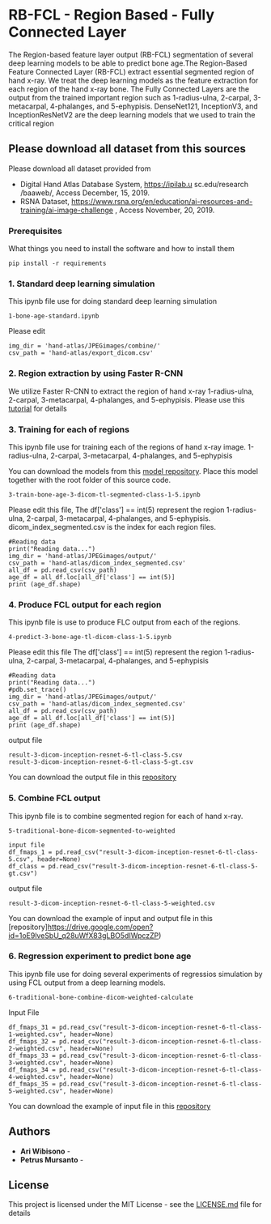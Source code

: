 
# RB-FCL - Region Based - Fully Connected Layer

The Region-based feature layer output (RB-FCL) segmentation of several deep learning models to be able to predict bone age.The Region-Based Feature Connected Layer (RB-FCL) extract essential segmented region of hand x-ray. We treat the deep learning models as the feature extraction for each region of the hand x-ray bone. The Fully Connected Layers are the output from the trained important region such as 1-radius-ulna, 2-carpal, 3-metacarpal, 4-phalanges, and 5-ephypisis. DenseNet121, InceptionV3, and InceptionResNetV2 are the deep learning models that we used to train the critical region

## Please download all dataset from this sources

Please download all dataset provided from 
- Digital Hand Atlas Database System, https://ipilab.u sc.edu/research /baaweb/, Access December, 15, 2019.
- RSNA Dataset, https://www.rsna.org/en/education/ai-resources-and-training/ai-image-challenge , Access November, 20, 2019.

### Prerequisites

What things you need to install the software and how to install them

```
pip install -r requirements
```

### 1. Standard deep learning simulation

This ipynb file use for doing standard deep learning simulation

```
1-bone-age-standard.ipynb
```

Please edit

```
img_dir = 'hand-atlas/JPEGimages/combine/'
csv_path = 'hand-atlas/export_dicom.csv'
```

### 2. Region extraction by using Faster R-CNN

We utilize Faster R-CNN to extract the region of hand x-ray 1-radius-ulna, 2-carpal, 3-metacarpal, 4-phalanges, and 5-ephypisis. Please use this [tutorial](https://github.com/EdjeElectronics/TensorFlow-Object-Detection-API-Tutorial-Train-Multiple-Objects-Windows-10) for details


### 3. Training for each of regions

This ipynb file use for training each of the regions of hand x-ray image. 1-radius-ulna, 2-carpal, 3-metacarpal, 4-phalanges, and 5-ephypisis

You can download the models from this [model repository](https://drive.google.com/open?id=1MPzi-ayeBmvaQb9DMZ55NwUwTw-W2jIR). Place this model together with the root folder of this source code.

```
3-train-bone-age-3-dicom-tl-segmented-class-1-5.ipynb
```

Please edit this file, The df['class'] == int(5) represent the region 1-radius-ulna, 2-carpal, 3-metacarpal, 4-phalanges, and 5-ephypisis. dicom_index_segmented.csv is the index for each region files.

```
#Reading data
print("Reading data...")
img_dir = 'hand-atlas/JPEGimages/output/'
csv_path = 'hand-atlas/dicom_index_segmented.csv'
all_df = pd.read_csv(csv_path)
age_df = all_df.loc[all_df['class'] == int(5)]
print (age_df.shape)
```

### 4. Produce FCL output for each region

This ipynb file is use to produce FLC output from each of the regions. 

```
4-predict-3-bone-age-tl-dicom-class-1-5.ipynb
```

Please edit this file The df['class'] == int(5) represent the region 1-radius-ulna, 2-carpal, 3-metacarpal, 4-phalanges, and 5-ephypisis

```
#Reading data
print("Reading data...")
#pdb.set_trace()
img_dir = 'hand-atlas/JPEGimages/output/'
csv_path = 'hand-atlas/dicom_index_segmented.csv'
all_df = pd.read_csv(csv_path)
age_df = all_df.loc[all_df['class'] == int(5)]
print (age_df.shape)
```
output file
```
result-3-dicom-inception-resnet-6-tl-class-5.csv
result-3-dicom-inception-resnet-6-tl-class-5-gt.csv
```

You can download the output file in this [repository](https://drive.google.com/open?id=1oE9lveSbU_q28uWfX83gLBO5dIWpczZP)


### 5. Combine FCL output

This ipynb file is to combine segmented region for each of hand x-ray. 

```
5-traditional-bone-dicom-segmented-to-weighted
```
```
input file
df_fmaps_1 = pd.read_csv("result-3-dicom-inception-resnet-6-tl-class-5.csv", header=None)
df_class = pd.read_csv("result-3-dicom-inception-resnet-6-tl-class-5-gt.csv")
```
output file
```
result-3-dicom-inception-resnet-6-tl-class-5-weighted.csv
```
You can download the example of input and output file in this [repository]https://drive.google.com/open?id=1oE9lveSbU_q28uWfX83gLBO5dIWpczZP)




### 6. Regression experiment to predict bone age

This ipynb file use for doing several experiments of regressios simulation by using FCL output from a deep learning models.
```
6-traditional-bone-combine-dicom-weighted-calculate
```

Input File

```
df_fmaps_31 = pd.read_csv("result-3-dicom-inception-resnet-6-tl-class-1-weighted.csv", header=None)
df_fmaps_32 = pd.read_csv("result-3-dicom-inception-resnet-6-tl-class-2-weighted.csv", header=None)
df_fmaps_33 = pd.read_csv("result-3-dicom-inception-resnet-6-tl-class-3-weighted.csv", header=None)
df_fmaps_34 = pd.read_csv("result-3-dicom-inception-resnet-6-tl-class-4-weighted.csv", header=None)
df_fmaps_35 = pd.read_csv("result-3-dicom-inception-resnet-6-tl-class-5-weighted.csv", header=None)
```
You can download the example of input file in this [repository](https://drive.google.com/open?id=1oE9lveSbU_q28uWfX83gLBO5dIWpczZP)



## Authors

* **Ari Wibisono** - 
* **Petrus Mursanto** - 


## License

This project is licensed under the MIT License - see the [LICENSE.md](LICENSE.md) file for details
